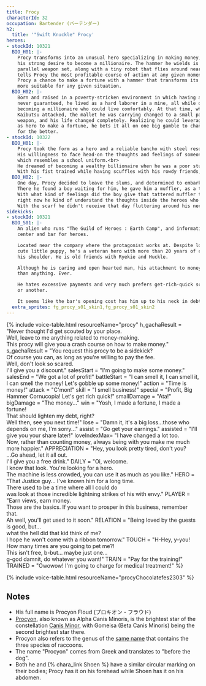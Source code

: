 ```yaml
---
title: Procy
characterId: 32
occupation: Bartender (バーテンダー)
h2:
  title: '"Swift Knuckle" Procy'
heroes:
- stockId: 10321
  BIO_H01: |-
    Procy transforms into an unusual hero specializing in making money, born from
    his strong desire to become a millionaire. The hammer he wields is part of a
    parallel weapon set, along with a tiny robot that flies around nearby. The robot
    tells Procy the most profitable course of action at any given moment, and gives
    Procy a chance to make a fortune with a hammer that transforms its shape to be
    more suitable for any given situation.
  BIO_H02: |-
    Born and raised in a poverty-stricken environment in which having a tomorrow was
    never guaranteed, he lived as a hard laborer in a mine, all while dreaming of
    becoming a millionaire who could live comfortably. At that time, when the
    Kaibutsu attacked, the mallet he was carrying changed to a small parallel
    weapon, and his life changed completely. Realizing he could leverage his power
    as hero to make a fortune, he bets it all on one big gamble to change his life
    for the better.
- stockId: 10322
  BIO_H01: |-
    Procy took the form as a hero and a reliable bancho with steel resolution.<br>
    His willingness to face head-on the thoughts and feelings of someone he had overlooked because of his lack of honesty is reflected in his hero suit, 
    which resembles a school uniform.<br>
    He dreamed of becoming a wealthy billionaire when he was a poor student. While he has yet to achieve it, Procy has started to look beyond it.<br>
    With his fist trained while having scuffles with his rowdy friends, he now takes the lead and uses this strength to protect his friends.<br>
  BIO_H02: |-
    One day, Procy decided to leave the slums, and determined to embark on a journey to earn money.<br>
    There he found a boy waiting for him, he gave him a muffler, as a thanks for saving his life.<br>
    With what kind of feelings did the boy give that tattered muffler to him…
    right now he kind of understand the thoughts inside the heroes who never ask anything in return.<br>
    With the scarf he didn't receive that day fluttering around his neck, Procy rushes to his friends faster than anyone else, his fists ready.
sidekicks:
- stockId: 10321
  BIO_S01: |-
    An alien who runs "The Guild of Heroes : Earth Camp", and information exchange
    center and bar for heroes.

    Located near the company where the protagonist works at. Despite looking like a
    cute little puppy, he's a veteran hero with more than 20 years of career over
    his shoulder. He is old friends with Ryekie and Huckle.

    Although he is caring and open hearted man, his attachment to money is stronger
    than anything. Ever.

    He hates excessive payments and very much prefers get-rich-quick schemes one way
    or another.

    It seems like the bar's opening cost has him up to his neck in debt.
  extra_sprites: fg_procy_s01_skin1,fg_procy_s01_skin2
---
```


{% include voice-table.html resourceName="procy"
h_gachaResult = "Never thought I'd get scouted by your place.<br>Well, leave to me anything related to money-making.<br>This procy will give you a crash course on how to make money."
s_gachaResult = "You request this procy to be a sidekick?<br>Of course you can, as long as you're willing to pay the fee.<br>Well, don't look so scared.<br>I'll give you a discount."
salesStart = "I'm going to make some money."
salesEnd = "We got a lot of profit!"
battleStart = "I can smell it, I can smell it, I can smell the money! Let's gobble up some money!"
action = "Time is money!"
attack = "C'mon!"
skill = "I smell business!"
special = "Profit, Big Hammer Cornucopia! Let's get rich quick!"
smallDamage = "Ata!"
bigDamage = "The money..."
win = "Yosh, I made a fortune, I made a fortune!<br>That should lighten my debt, right?<br>Well then, see you next time!"
lose = "Damn it, it's a big loss...those who depends on me, I'm sorry..."
assist = "Go get your earnings."
assisted = "I'll give you your share later!"
loveIndexMax= "I have changed a lot too.<br>Now, rather than counting money, always being with you make me much more happier."
APPRECIATION = "Hey, you look pretty tired, don't you?<br>...Go ahead, let it all out.<br>I'll give you a free drink."
DAILY = "Oi, welcome.<br>I know that look. You're looking for a hero.<br>The machine is less crowded, you can use it as much as you like."
HERO = "That Justice guy... I've known him for a long time.<br>There used to be a time where all I could do<br>was look at those incredible lightning strikes of his with envy."
PLAYER = "Earn views, earn money.<br>Those are the basics. If you want to prosper in this business, remember that.<br>Ah well, you'll get used to it soon."
RELATION = "Being loved by the guests is good, but…<br>what the hell did that kid think of me?<br>I hope he won't come with a ribbon tomorrow."
TOUCH = "H-Hey, y-you! How many times are you going to pet me?!<br>This isn't free, b-but... maybe just one...<br>g-god damnit, do whatever you want!"
TRAIN = "Pay for the training!"
TRAINED = "Owowow! I'm going to charge for medical treatment!"
%}

{% include voice-table.html resourceName="procyChocolatefes2303"
%}

## Notes

- His full name is Procyon Floud (プロキオン・フラウド)
- [Procyon](https://en.wikipedia.org/wiki/Procyon), also known as Alpha Canis Minoris, is the brightest star of the constellation [Canis Minor](https://en.wikipedia.org/wiki/Canis_Minor), with Gomeisa (Beta Canis Minoris) being the second brightest star there.
- Procyon also refers to the genus of the [same name](https://en.wikipedia.org/wiki/Procyon_(genus)) that contains the three species of raccoons.
- The name "Procyon" comes from Greek and translates to "before the dog".
- Both he and {% chara_link Shoen %} have a similar circular marking on their bodies; Procy has it on his forehead while Shoen has it on his abdomen.
